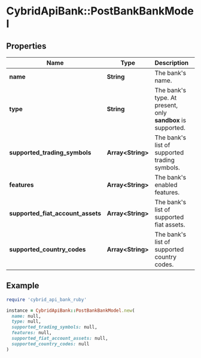 # CybridApiBank::PostBankBankModel

## Properties

| Name | Type | Description | Notes |
| ---- | ---- | ----------- | ----- |
| **name** | **String** | The bank&#39;s name. |  |
| **type** | **String** | The bank&#39;s type. At present, only **sandbox** is supported. |  |
| **supported_trading_symbols** | **Array&lt;String&gt;** | The bank&#39;s list of supported trading symbols. |  |
| **features** | **Array&lt;String&gt;** | The bank&#39;s enabled features. |  |
| **supported_fiat_account_assets** | **Array&lt;String&gt;** | The bank&#39;s list of supported fiat assets. |  |
| **supported_country_codes** | **Array&lt;String&gt;** | The bank&#39;s list of supported country codes. | [optional] |

## Example

```ruby
require 'cybrid_api_bank_ruby'

instance = CybridApiBank::PostBankBankModel.new(
  name: null,
  type: null,
  supported_trading_symbols: null,
  features: null,
  supported_fiat_account_assets: null,
  supported_country_codes: null
)
```

